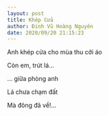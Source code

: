 ```yaml
---
layout: post
title: Khép Cửa
author: Đinh Vũ Hoàng Nguyên
date: 2020/09/20 21:15:23
---
```


Anh khép cửa cho mùa thu cởi áo

Còn em, trút lá…

… giữa phòng anh

Lá chưa chạm đất

Mà đông đã về!…